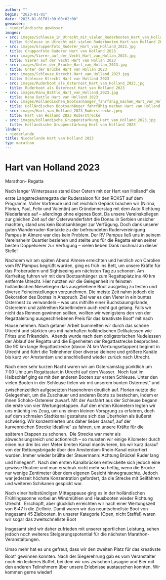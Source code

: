 ```yaml
---
author: ""
begin: "2023-01-01"
date: "2023-01-01T01:00:00+02:00"
gewässer:
- niederländische gewässer
images:
- src: images/Schleuse_in_Utrecht_mit_vielen_Ruderbooten_Hart_van_Holland_2023.jpg
  title: Schleuse in Utrecht mit vielen Ruderbooten Hart van Holland 2023
- src: images/Gruppenfoto_Ruderer_Hart_van_Holland_2023.jpg
  title: Gruppenfoto Ruderer Hart van Holland 2023
- src: images/Vierer_auf_der_Vecht_Hart_van_Hollan_2023.jpg
  title: Vierer auf der Vecht Hart van Hollan 2023
- src: images/Unter_der_Brucke_Hart_van_Hollan_2023.jpg
  title: Unter der Brücke Hart van Hollan 2023
- src: images/Schleuse_Utrecht_Hart_van_Holland_2023.jpg
  title: Schleuse Utrecht Hart van Holland 2023
- src: images/Ruderboot_als_Osternest_Hart_van_Holland_2023.jpg
  title: Ruderboot als Osternest Hart van Holland 2023
- src: images/Kanu_Battle_Hart_van_Holland_2023.jpg
  title: Kanu Battle Hart van Holland 2023
- src: images/Hollandischen_Bootsanhanger_fahrfahig_machen_Hart_van_Holland_2023.jpg
  title: Holländischen Bootsanhänger fahrfähig machen Hart van Holland 2023
- src: images/Hart_van_Holland_2023_Ruderstrecke.jpeg
  title: Hart van Holland 2023 Ruderstrecke
- src: images/Hollandische_Gruppenstarkung_Hart_van_Holland_2023.jpg
  title: Holländische Gruppenstärkung Hart van Holland 2023
länder:
- niederlande
title: Niederlande Hart van Holland 2023
typ: marathon
---
```




# Hart van Holland 2023


Marathon- Regatta

Nach langer Winterpause stand über Ostern mit der Hart van Holland“ die erste Langstreckenregatta der Rudersaison für den RCKST auf dem Programm. Voller Vorfreude und mit reichlich Gepäck brachen wir (Nirina, Florian, Paul, Felix und Valentin) am Gründonnerstag mit dem Auto Richtung Niederlande auf – allerdings ohne eigenes Boot. Da unsere Vereinskollegen zur gleichen Zeit auf der Osterwanderfahrt die Donau in Serbien unsicher machten, stand uns kein Bootsanhänger zur Verfügung. Doch dank unserer guten Wanderruder-Kontakte zu der befreundeten Rudervereinigung Pampus in Almere war dies kein Problem. Der RV Pampus ließ uns in seinem Vereinsheim Quartier beziehen und stellte uns für die Regatta einen seiner besten Doppelvierer zur Verfügung – vielen lieben Dank nochmal an dieser Stelle!

Nachdem wir am späten Abend Almere erreichten und herzlich von Carolien vom RV Pampus begrüßt wurden, ging es früh ins Bett, um unsere Kräfte für das Proberudern und Sightseeing am nächsten Tag zu schonen. Am Karfreitag fuhren wir mit dem Bootsanhänger zum Regattaplatz ins 40 km entfernte Utrecht. Hier nutzten wir die Gelegenheit im feinsten holländischen Nieselregen das ausgeliehene Boot ausgiebig zu testen und diverse Feineinstellungen vorzunehmen. Die meiste Zeit nahm jedoch die Dekoration des Bootes in Anspruch. Ziel war es den Vierer in ein buntes Osternest zu verwandeln – was uns mithilfe einer Buchsbaumgirlande, Ostereiern und zahlreihen Kabelbindern auch recht gut gelang. Falls wir nicht das Rennen gewinnen sollten, wollten wir wenigstens den von der Regattaleitung ausgeschriebenen Preis für das kreativste Boot“ mit nach Hause nehmen. Nach getaner Arbeit bummelten wir durch das schöne Utrecht und stärkten uns mit nahrhaften holländischen Delikatessen wie Frites und Frikandeln.  Abends wurde nach dem obligatorischen Nudelessen der Ablauf der Regatta und die Eigenheiten der Regattastrecke besprochen. Die 90 km lange Regattastrecke (davon 74 km Wertungsetappen) beginnt in Utrecht und führt die Teilnehmer über diverse kleinere und größere Kanäle bis kurz vor Amsterdam und anschließend wieder zurück nach Utrecht.

Nach einer sehr kurzen Nacht waren wir am Ostersamstag pünktlich um 7:00 Uhr zum Regattastart in Utrecht auf dem Wasser.  Noch fast im Halbschlaf ging es mit den anderen Booten zur ersten Schleuse. Unter den vielen Booten in der Schleuse fielen wir mit unserem bunten Osternest“ und zwischenzeitlich aufgesetzten Hasenohren deutlich auf. Florian nutzte die Gelegenheit, um die Zuschauer und anderen Boote zu bestechen, indem er ihnen Schoko-Ostereier zuwarf. Mit der Ausfahrt aus der Schleuse begann die erste von vier Wertungsetappen. Auf den ersten Kilometern legten wir uns mächtig ins Zeug, um uns einen kleinen Vorsprung zu erfahren, doch auf dem schmalen Stadtkanal gestaltete sich das Überholen als äußerst schwierig. Wir konzentrierten uns daher lieber darauf, auf der kurvenreichen Strecke Idealline“ zu fahren, um unsere Kräfte für die späteren Etappen zu schonen.  Die Strecke war mehr als abwechslungsreich und actionreich – so mussten wir einige Kilometer durch einen nur drei bis vier Meter breiten Kanal manövrieren, bis wir kurz darauf von der Rettungsbrigade über den Amsterdam-Rhein-Kanal eskortiert wurden. Immer wieder brüllte der Steuermann: Achtung Brücke! Ruder lang und hinlegen!“.  Nach den ersten Kanalbrücken entwickelte sich jedoch eine gewisse Routine und man erschrak nicht mehr so heftig, wenn die Brücke nur wenige Zentimeter über dem eigenen Gesicht hinwegrauschte. Jedoch war jederzeit höchste Konzentration gefordert, da die Strecke mit Seilfähren und weiteren Schikanen gespickt war.

Nach einer halbstündigen Mittagspause ging es in der holländischen Frühlingssonne vorbei an Windmühlen und Hausbooten wieder Richtung Utrecht.  Erschöpft, aber glücklich erreichten wir nach einer Wertungszeit von 6:47 h die Ziellinie. Damit waren wir das neuntschnellste Boot von insgesamt 45 Zielbooten. In unserer Kategorie (Open, nicht Staffel) waren wir sogar das zweitschnellste Boot

Insgesamt sind wir daher zufrieden mit unserer sportlichen Leistung, sehen jedoch noch weiteres Steigerungspotential für die nächsten Marathon-Veranstaltungen.

Umso mehr hat es uns gefreut, dass wir den zweiten Platz für das kreativste Boot“ gewinnen konnten. Nach der Siegerehrung gab es vom Veranstalter noch ein leckeres Buffet, bei dem wir uns zwischen Lasagne und Bier mit den anderen Teilnehmern über unsere Erlebnisse austauschen konnten. Wir kommen gerne wieder!
